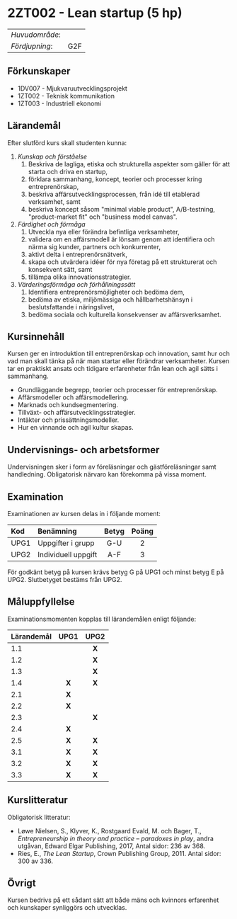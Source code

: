 # 2ZT002 - Lean startup (5 hp)

|     |     |
| --- | --- | 
| *Huvudområde*: |  | 
| *Fördjupning*: | G2F | 

## Förkunskaper

- 1DV007 - Mjukvaruutvecklingsprojekt
- 1ZT002 - Teknisk kommunikation
- 1ZT003 - Industriell ekonomi

## Lärandemål

Efter slutförd kurs skall studenten kunna:

1. *Kunskap och förståelse*
    1. Beskriva de lagliga, etiska och strukturella aspekter som gäller för att starta och driva en startup,
    2. förklara sammanhang, koncept, teorier och processer kring entreprenörskap,
    3. beskriva affärsutvecklingsprocessen, från idé till etablerad verksamhet, samt
    4. beskriva koncept såsom "minimal viable product", A/B-testning, "product-market fit" och "business model canvas".
2. *Färdighet och förmåga*
    1. Utveckla nya eller förändra befintliga verksamheter,
    2. validera om en affärsmodell är lönsam genom att identifiera och närma sig kunder, partners och konkurrenter,
    3. aktivt delta i entreprenörsnätverk,
    4. skapa och utvärdera idéer för nya företag på ett strukturerat och konsekvent sätt, samt
    5. tillämpa olika innovationsstrategier.
3. *Värderingsförmåga och förhållningssätt*
    1. Identifiera entreprenörsmöjligheter och bedöma dem,
    2. bedöma av etiska, miljömässiga och hållbarhetshänsyn i beslutsfattande i näringslivet,
    3. bedöma sociala och kulturella konsekvenser av affärsverksamhet.

## Kursinnehåll

Kursen ger en introduktion till entreprenörskap och innovation, samt hur 
och vad man skall tänka på när man startar eller förändrar verksamheter. Kursen tar en praktiskt ansats och tidigare erfarenheter från lean och agil sätts i sammanhang. 

- Grundläggande begrepp, teorier och processer för entreprenörskap.
- Affärsmodeller och affärsmodellering.
- Marknads och kundsegmentering.
- Tillväxt- och affärsutvecklingsstrategier.
- Intäkter och prissättningsmodeller.
- Hur en vinnande och agil kultur skapas.

## Undervisnings- och arbetsformer

Undervisningen sker i form av föreläsningar och gästföreläsningar samt handledning. Obligatorisk närvaro kan förekomma på vissa moment.

## Examination

Examinationen av kursen delas in i följande moment:

| Kod  | Benämning                        | Betyg | Poäng |  
| :--- | :------------------------------- | :---: | :---: |  
| UPG1 | Uppgifter i grupp                | G-U   | 2     |  
| UPG2 | Individuell uppgift              | A-F   | 3     |  

För godkänt betyg på kursen krävs betyg G på UPG1 och minst betyg E på UPG2. Slutbetyget bestäms från UPG2.

## Måluppfyllelse

Examinationsmomenten kopplas till lärandemålen enligt följande:

| Lärandemål | UPG1  | UPG2  |
| :--------- | :---: | :---: |
| 1.1        |       | **X** |
| 1.2        |       | **X** |
| 1.3        |       | **X** |
| 1.4        | **X** | **X** |
| 2.1        | **X** |       |
| 2.2        | **X** |       |
| 2.3        |       | **X** |
| 2.4        | **X** |       |
| 2.5        | **X** | **X** |
| 3.1        | **X** | **X** |
| 3.2        | **X** | **X** |
| 3.3        | **X** | **X** |

## Kurslitteratur

Obligatorisk litteratur:

- Løwe Nielsen, S., Klyver, K., Rostgaard Evald, M. och Bager, T., *Entrepreneurship in theory and practice – paradoxes in play*, andra utgåvan, Edward Elgar Publishing, 2017, Antal sidor: 236 av 368.
- Ries, E., *The Lean Startup*, Crown Publishing Group, 2011. Antal sidor: 300 av 336.

## Övrigt

Kursen bedrivs på ett sådant sätt att både mäns och kvinnors erfarenhet och kunskaper synliggörs och utvecklas.

